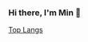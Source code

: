 ### Hi there, I'm Min 👋


[Top Langs](https://github-readme-stats.vercel.app/api/top-langs/?username=mk1564&layout=compact)

